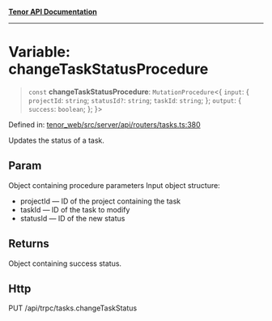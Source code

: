 [**Tenor API Documentation**](../../README.md)

***

# Variable: changeTaskStatusProcedure

> `const` **changeTaskStatusProcedure**: `MutationProcedure`\<\{ `input`: \{ `projectId`: `string`; `statusId?`: `string`; `taskId`: `string`; \}; `output`: \{ `success`: `boolean`; \}; \}\>

Defined in: [tenor\_web/src/server/api/routers/tasks.ts:380](https://github.com/Apantli/Tenor/blob/b33873959b5093fc3e3d66ac4f230a78a6395bbd/tenor_web/src/server/api/routers/tasks.ts#L380)

Updates the status of a task.

## Param

Object containing procedure parameters
Input object structure:
- projectId — ID of the project containing the task
- taskId — ID of the task to modify
- statusId — ID of the new status

## Returns

Object containing success status.

## Http

PUT /api/trpc/tasks.changeTaskStatus
